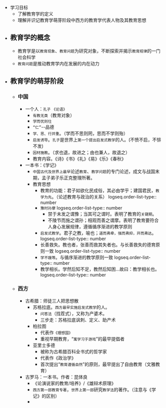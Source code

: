 - 学习目标
	- 了解教育学的定义
	- 理解并识记教育学萌芽阶段中西方的教育学代表人物及其教育思想
- ## 教育学的概念
	- 教育学是以`教育现象`、`教育问题`为研究对象，不断探索并揭示`教育规律`的一门社会科学
	- `教育问题`是推动教育学内在发展的内在动力
- ## 教育学的萌芽阶段
	- ### 中国
		- 一个人：`孔子` `《论语》`
			- `有教无类`（教育对象）
			- `学而优则仕`
			- `“仁”`--品德
			- `学、思、行并重`。（学而不思则罔，思而不学则殆）
			- `启发诱导`。`孔子`是世界上`第一个提出启发式教学`的人。(不愤不启，不悱不发)
			- `因材施教`。（求也退，故进之；由也兼人，故退之）
			- 教育内容。《诗》《书》《礼》《易》《乐》《春秋》
		- 一本书：《学记》
			- `中国古代及世界上最早`论述`教育`、`教学问题`的专门论述，成文与战国末期，孟子弟子乐正克整理所著。
			- 教育思想
				- 教育的功能：君子如欲化民成俗，其必由学乎；建国君民，`教学为先`。（论述教育与政治的关系）
				  logseq.order-list-type:: number
				- `豫时孙摩`
				  logseq.order-list-type:: number
					- 禁于未发之谓豫；当其可之谓时。表明了教育的`关键期`。
					- 不陵节而施之谓孙；相观而善之谓摩。表明了教育要符合人身心发展规律，遵循循序渐进的教学原则
				- `启发式教学`。君子之教，喻也；`道而弗牵，强而弗抑，开而弗达`。
				  logseq.order-list-type:: number
				- 长善救失。教也者，张善而救其失者也。与长善救失的德育原则一致
				  logseq.order-list-type:: number
				- `学不躐等`。与循序渐进的教学原则一致
				  logseq.order-list-type:: number
				- 教学相长。学然后知不足，教然后知困...故曰：教学相长也。
				  logseq.order-list-type:: number
	- ### 西方
		- 古希腊：师徒三人把思想散
			- 苏格拉底。`西方最早实施启发式教学`的人。
				- `问答法`（找茬式），又称为产婆术。
				- 三步走：苏格拉底讽刺、定义、助产术
			- 柏拉图
				- 代表作`《理想国》`
				- 重视早期教育，“`寓学习于游戏`”的最早提倡者
			- 亚里士多德
				- 被称为古希腊百科全书式的哲学家
				- 代表作《政治学》
				- 首次提出“`教育遵循自然`”的原则，最早提出了自由教育（文雅教育）
		- 古罗马：一本书。作者：昆体良
			- 《论演说家的教育/培养》/《雄辩术原理》
			- `西方第一部教育专著`，`世界上第一部`研究`教学法`的著作。（注意与《学记》的区别）
			-